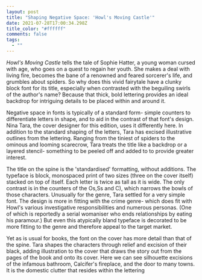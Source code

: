 ```yaml
---
layout: post
title: "Shaping Negative Space: 'Howl's Moving Castle'"
date: 2021-07-28T17:00:34.298Z
title_color: "#ffffff"
comments: false
tags:
  - ""
---
```

*Howl's Moving Castle* tells the tale of Sophie Hatter, a young woman cursed with age, who goes on a quest to regain her youth. She makes a deal with living fire, becomes the bane of a renowned and feared sorcerer's life, and grumbles about spiders. So why does this vivid fairytale have a clunky block font for its title, especially when contrasted with the beguiling swirls of the author's name? Because that thick, bold lettering provides an ideal backdrop for intriguing details to be placed within and around it.

Negative space in fonts is typically of a standard form- simple counters to differentiate letters in shape, and to aid in the contrast of that font's design. Nina Tara, the cover designer for this edition, uses it differently here. In addition to the standard shaping of the letters, Tara has excised illustrative outlines from the lettering. Ranging from the tiniest of spiders to the ominous and looming scarecrow, Tara treats the title like a backdrop or a layered stencil- something to be peeled off and added to to provide greater interest.

The title on the spine is the 'standardised' formatting, without additions. The typeface is block, monospaced print of two sizes (three on the cover itself) stacked on top of itself. Each letter is twice as tall as it is wide. The only contrast is in the counters of the Os,Ss and C), which narrows the bowls of those characters. Unusually for the genre, Tara settled for a very simple font. The design is more in fitting with the crime genre- which does fit with Howl's various investigative responsibilities and numerous personas. (One of which is reportedly a serial womaniser who ends relationships by eating his paramour.) But even this atypically bland typeface is decorated to be more fitting to the genre and therefore appeal to the target market.

Yet as is usual for books, the font on the cover has more detail than that of the spine. Tara shapes the characters through relief and excision of their black, adding illustration to the cover that draws the story out from the pages of the book and onto its cover. Here we can see silhouette excisions of the infamous bathroom, Calcifer's fireplace, and the door to many towns. It is the domestic clutter that resides within the lettering